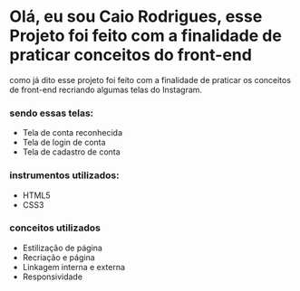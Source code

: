 # Olá, eu sou Caio Rodrigues, esse Projeto foi feito com a finalidade de praticar conceitos do front-end

como já dito esse projeto foi feito com a finalidade de praticar os conceitos de front-end recriando algumas telas do Instagram. 

### sendo essas telas:

* Tela de conta reconhecida
* Tela de login de conta
* Tela de cadastro de conta

### instrumentos utilizados:

* HTML5
* CSS3

### conceitos utilizados

* Estilização de página
* Recriação e página
* Linkagem interna e externa
* Responsividade
